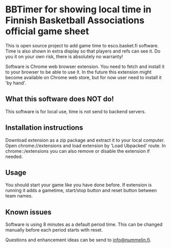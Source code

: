 # BBTimer for showing local time in Finnish Basketball Associations official game sheet

This is open source project to add game time to esco.basket.fi software. Time is also shown
in extra display so that players and refs can see it. Do you it on your own risk, there is
absolutely no warranty!

Software is Chrome web browser extension. You need to fetch and install it to your browser 
to be able to use it. In the future this extension might become available on Chrome web store,
but for now user need to install it 'by hand'.

## What this software does NOT do!

This software is for local use, time is not send to backend servers. 

## Installation instructions

Download extension as a zip package and extract it to your local computer.
Open chrome://extensions and load extension by 'Load Ubpacked' route.
In chrome::/extensions you can also remove or disable the extension if needed.

## Usage

You should start your game like you have done before. If extension is running it adds
a gametime, start/stop button and reset button between team names. 
  
## Known issues

Software is using 8 minutes as a default period time. This can be changed manually before each
period starts with reset.

Questions and enhancement ideas can be send to info@nummelin.fi. 
